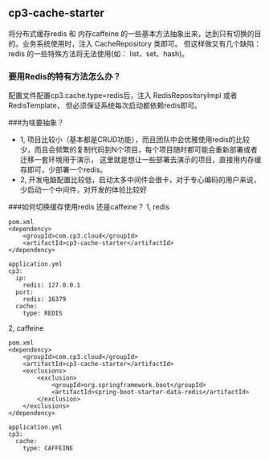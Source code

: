 ## cp3-cache-starter

将分布式缓存redis 和 内存caffeine 的一些基本方法抽象出来，达到只有切换的目的。业务系统使用时，注入 CacheRepository 类即可。
但这样做又有几个缺陷： redis 的一些特殊方法将无法使用(如： list、set、hash)。

### 要用Redis的特有方法怎么办？
配置文件配置cp3.cache.type=redis后，注入 RedisRepositoryImpl 或者 RedisTemplate， 但必须保证系统每次启动都依赖redis即可。


###为啥要抽象？
- 1, 项目比较小（基本都是CRUD功能），而且团队中会优雅使用redis的比较少，而且会频繁的复制代码到N个项目，每个项目随时都可能会重新部署或者迁移一套环境用于演示，
这里就是想让一些部署去演示的项目，直接用内存缓存即可，少部署一个redis。
- 2, 开发电脑配置比较低，启动太多中间件会很卡，对于专心编码的用户来说，少启动一个中间件，对开发的体验比较好




###如何切换缓存使用redis 还是caffeine？
1, redis
```
pom.xml
<dependency>
    <groupId>com.cp3.cloud</groupId>
    <artifactId>cp3-cache-starter</artifactId>
</dependency>

application.yml
cp3:
  ip:
    redis: 127.0.0.1
  port:
    redis: 16379
  cache:
    type: REDIS
```
2, caffeine
```
pom.xml
<dependency>
    <groupId>com.cp3.cloud</groupId>
    <artifactId>cp3-cache-starter</artifactId>
    <exclusions>
        <exclusion>
            <groupId>org.springframework.boot</groupId>
            <artifactId>spring-boot-starter-data-redis</artifactId>
        </exclusion>
    </exclusions>
</dependency>

application.yml
cp3:
  cache:
    type: CAFFEINE
```
